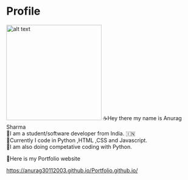 
# Profile
<img src="https://user-images.githubusercontent.com/79055093/119657274-51407180-be49-11eb-913b-48cad0468a70.jpg" alt="alt text" width="250" height="250">
☕Hey there my name is Anurag Sharma <br>
📖I am  a student/software developer from India. 🇮🇳<br>
🌇Currently I code in Python ,HTML ,CSS and Javascript.<br>
🥇I am also doing competative coding with Python.


🌝Here is my Portfolio website

https://anurag30112003.github.io/Portfolio.github.io/
